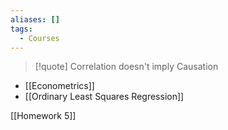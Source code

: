 ```yaml
---
aliases: []
tags:
  - Courses
---
```

> [!quote]
> Correlation doesn't imply Causation

- [[Econometrics]]
- [[Ordinary Least Squares Regression]]

[[Homework 5]]
